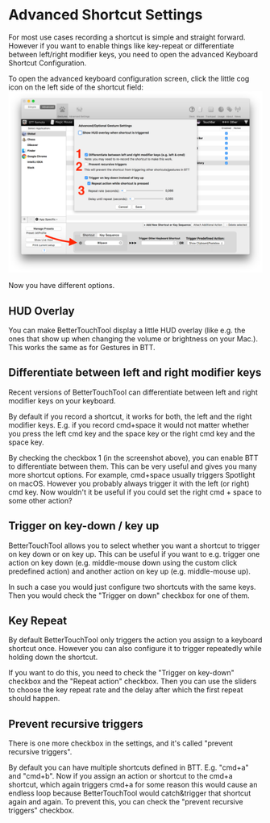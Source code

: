 # Advanced Shortcut Settings

For most use cases recording a shortcut is simple and straight forward. However if you want to enable things like key-repeat or differentiate between left/right modifier keys, you need to open the advanced Keyboard Shortcut Configuration.

To open the advanced keyboard configuration screen, click the little cog icon on the left side of the shortcut field:
![advanced keyboard](media/advanced_keyboard.png)

Now you have different options.

## HUD Overlay
You can make BetterTouchTool display a little HUD overlay (like e.g. the ones that show up when changing the volume or brightness on your Mac.). This works the same as for Gestures in BTT.

## Differentiate between left and right modifier keys
Recent versions of BetterTouchTool can differentiate between left and right modifier keys on your keyboard.

By default if you record a shortcut, it works for both, the left and the right modifier keys. E.g. if you record cmd+space it would not matter whether you press the left cmd key and the space key or the right cmd key and the space key.

By checking the checkbox 1 (in the screenshot above), you can enable BTT to differentiate between them. This can be very useful and gives you many more shortcut options. For example, cmd+space usually triggers Spotlight on macOS. However you probably always trigger it with the left (or right) cmd key. Now wouldn't it be useful if you could set the right cmd + space to some other action?

## Trigger on key-down / key up
BetterTouchTool allows you to select whether you want a shortcut to trigger on key down or on key up. This can be useful if you want to e.g. trigger one action on key down (e.g. middle-mouse down using the custom click predefined action) and another action on key up (e.g. middle-mouse up).

In such a case you would just configure two shortcuts with the same keys. Then you would check the "Trigger on down" checkbox for one of them.

## Key Repeat
By default BetterTouchTool only triggers the action you assign to a keyboard shortcut once. However you can also configure it to trigger repeatedly while holding down the shortcut.

If you want to do this, you need to check the "Trigger on key-down" checkbox and the "Repeat action" checkbox. Then you can use the sliders to choose the key repeat rate and the delay after which the first repeat should happen.


## Prevent recursive triggers
There is one more checkbox in the settings, and it's called "prevent recursive triggers".

By default you can have multiple shortcuts defined in BTT. E.g. "cmd+a" and "cmd+b". Now if you assign an action or shortcut to the cmd+a shortcut, which again triggers cmd+a for some reason this would cause an endless loop because BetterTouchTool would catch&trigger that shortcut again and again.
To prevent this, you can check the "prevent recursive triggers" checkbox.
